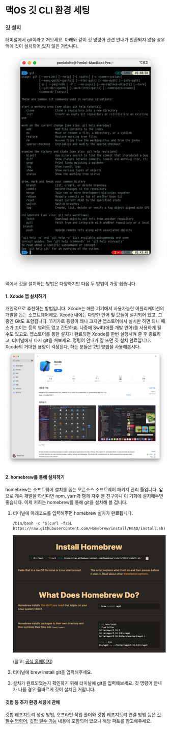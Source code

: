 # 맥OS 깃 CLI 환경 세팅

### 깃 설치
터미널에서 git이라고 쳐보세요. 아래와 같이 깃 명령어 관련 안내가 반환되지 않을 경우 맥에 깃이 설치되어 있지 않은 거랍니다.
![깃 설치여부 확인하기](./contents/mac-git-01.png)

맥에서 깃을 설치하는 방법은 다양하지만 다음 두 방법이 가장 쉽습니다.
#### 1. Xcode 앱 설치하기
개인적으로 추천하는 방법입니다. Xcode는 애플 기기에서 사용가능한 어플리케이션의 개발을 돕는 소프트웨어에요. Xcode 내에는 다양한 언어 및 모듈이 설치되어 있고, 그 중엔 Git도 포함됩니다. 11기가로 용량이 꽤나 크지만 앱스토어에서 설치만 하면 되니 패스가 꼬이는 등의 염려도 없고 간단하죠. 나중에 Swift(애플 개발 언어)를 사용하게 될 수도 있고요. 앱스토어를 통한 설치가 완료되면 Xcode를 한번 실행시켜 준 후 종료하고, 터미널에서 다시 git을 쳐보세요. 명령어 안내가 잘 뜨면 깃 설치 완료입니다. Xcode의 거대한 용량이 걱정된다, 하는 분들은 2번 방법을 사용해봅시다.
![xcode 설치하기](./contents/mac-git-02.png)
#### 2. homebrew를 통해 설치하기
homebrew는 소프트웨어 설치를 돕는 오픈소스 소프트웨어 패키지 관리 툴입니다. 앞으로 계속 개발을 하신다면 npm, yarn과 함께 자주 볼 친구이니 이 기회에 설치해두면 좋습니다. 이제 저희는 homebrew를 통해 git을 설치해 볼 겁니다.

1. 터미널에 아래코드를 입력해주면 homebrew 설치가 완료됩니다.
    ```
    /bin/bash -c "$(curl -fsSL https://raw.githubusercontent.com/Homebrew/install/HEAD/install.sh)"
    ```

    ![homebrew 설치하기](./contents/mac-git-03.png)

    (참고:  [공식 홈페이지](https://brew.sh/))

2. 터미널에 brew install git을 입력해주세요.
3. 설치가 완료되었는지 확인하기 위해 터미널에 git을 입력해보세요. 깃 명령어 안내가 나올 경우 올바르게 깃이 설치된 거랍니다.

#### 깃헙 등 추가 환경 세팅에 관해
깃헙 레포지토리 생성 방법, 오프라인 작업 폴더와 깃헙 레포지토리 연결 방법 등은 [깃 필수 명령어](./git-commands.md), [깃헙 필수 기능](./github-must-know-features.md) 내용에 포함되어 있으니 해당 파트를 참고해주세요.